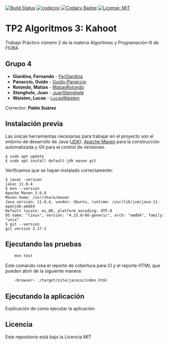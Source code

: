 [![Build Status](https://travis-ci.org/Algoritmos-3-FIUBA/TP2.svg?branch=master)](https://travis-ci.org/Algoritmos-3-FIUBA/TP2)
[![codecov](https://codecov.io/gh/Algoritmos-3-FIUBA/TP2/branch/master/graph/badge.svg)](https://codecov.io/gh/Algoritmos-3-FIUBA/TP2)
[![Codacy Badge](https://app.codacy.com/project/badge/Grade/0f95ad8f2e54402db8b523fe16ab3922)](https://www.codacy.com/gh/Algoritmos-3-FIUBA/TP2?utm_source=github.com&amp;utm_medium=referral&amp;utm_content=Algoritmos-3-FIUBA/TP2&amp;utm_campaign=Badge_Grade)
[![License: MIT](https://img.shields.io/badge/License-MIT-yellow.svg)](https://opensource.org/licenses/MIT)

# TP2 Algoritmos 3: Kahoot

Trabajo Práctico número 2 de la materia Algoritmos y Programación III de FIUBA

## Grupo 4

* **Giardina, Fernando** - [FerGiardina](https://github.com/FerGiardina)
* **Panaccio, Guido** - [Guido-Panaccio](https://github.com/Guido-Panaccio)
* **Rotondo, Matías** - [MatiasRotondo](https://github.com/MatiasRotondo)
* **Stenghele, Juan** - [JuanStenghele](https://github.com/JuanStenghele)
* **Waisten, Lucas** - [LucasWaisten](https://github.com/LucasWaisten)

Corrector: **Pablo Suárez**

## Instalación previa

Las únicas herramientas necesarias para trabajar en el proyecto son el entorno de desarrollo de Java ([JDK](https://www.oracle.com/technetwork/java/javase/downloads/jdk8-downloads-2133151.html)), [Apache Maven](https://maven.apache.org) para la construcción automatizada y Git para el control de versiones.

```console
$ sudo apt update
$ sudo apt install default-jdk maven git
```

Verificamos que se hayan instalado correctamente:

```console
$ javac -version
javac 11.0.4
$ mvn --version
Apache Maven 3.6.0
Maven home: /usr/share/maven
Java version: 11.0.4, vendor: Ubuntu, runtime: /usr/lib/jvm/java-11-openjdk-amd64
Default locale: es_AR, platform encoding: UTF-8
OS name: "linux", version: "4.15.0-66-generic", arch: "amd64", family: "unix"
$ git --version
git version 2.17.1
```

## Ejecutando las pruebas

```bash
    mvn test
```

Este comando crea el reporte de cobertura para CI y el reporte HTML que pueden abrir de la siguiente manera:

```bash
    <browser> ./target/site/jacoco/index.html
```

## Ejecutando la aplicación

Explicación de como ejecutar la aplicación

## Licencia

Este repositorio está bajo la Licencia MIT
